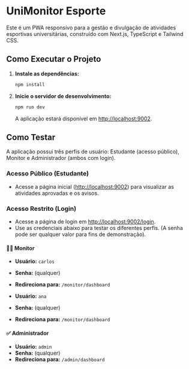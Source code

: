 # UniMonitor Esporte

Este é um PWA responsivo para a gestão e divulgação de atividades esportivas universitárias, construído com Next.js, TypeScript e Tailwind CSS.

## Como Executar o Projeto

1.  **Instale as dependências:**
    ```bash
    npm install
    ```

2.  **Inicie o servidor de desenvolvimento:**
    ```bash
    npm run dev
    ```
    A aplicação estará disponível em [http://localhost:9002](http://localhost:9002).

## Como Testar

A aplicação possui três perfis de usuário: Estudante (acesso público), Monitor e Administrador (ambos com login).

### Acesso Público (Estudante)

*   Acesse a página inicial ([http://localhost:9002](http://localhost:9002)) para visualizar as atividades aprovadas e os avisos.

### Acesso Restrito (Login)

*   Acesse a página de login em [http://localhost:9002/login](http://localhost:9002/login).
*   Use as credenciais abaixo para testar os diferentes perfis. (A senha pode ser qualquer valor para fins de demonstração).

#### 🧑‍🏫 Monitor

*   **Usuário:** `carlos`
*   **Senha:** (qualquer)
*   **Redireciona para:** `/monitor/dashboard`

*   **Usuário:** `ana`
*   **Senha:** (qualquer)
*   **Redireciona para:** `/monitor/dashboard`

#### ✅ Administrador

*   **Usuário:** `admin`
*   **Senha:** (qualquer)
*   **Redireciona para:** `/admin/dashboard`
